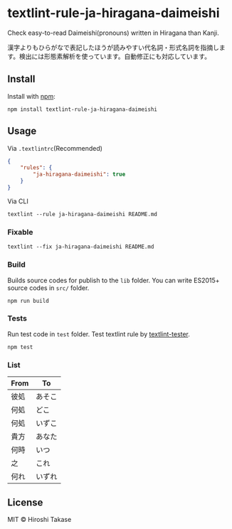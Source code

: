# textlint-rule-ja-hiragana-daimeishi

Check easy-to-read Daimeishi(pronouns) written in Hiragana than Kanji.

漢字よりもひらがなで表記したほうが読みやすい代名詞・形式名詞を指摘します。検出には形態素解析を使っています。自動修正にも対応しています。

## Install

Install with [npm](https://www.npmjs.com/):

    npm install textlint-rule-ja-hiragana-daimeishi

## Usage

Via `.textlintrc`(Recommended)

```json
{
    "rules": {
        "ja-hiragana-daimeishi": true
    }
}
```

Via CLI

```
textlint --rule ja-hiragana-daimeishi README.md
```

### Fixable

```
textlint --fix ja-hiragana-daimeishi README.md
```

### Build

Builds source codes for publish to the `lib` folder.
You can write ES2015+ source codes in `src/` folder.

    npm run build

### Tests

Run test code in `test` folder.
Test textlint rule by [textlint-tester](https://github.com/textlint/textlint-tester "textlint-tester").

    npm test

### List

| From | To |
| --- | --- |
| 彼処 | あそこ |
| 何処 | どこ |
| 何処 | いずこ |
| 貴方 | あなた |
| 何時 | いつ |
| 之 | これ |
| 何れ | いずれ |

## License

MIT © Hiroshi Takase
